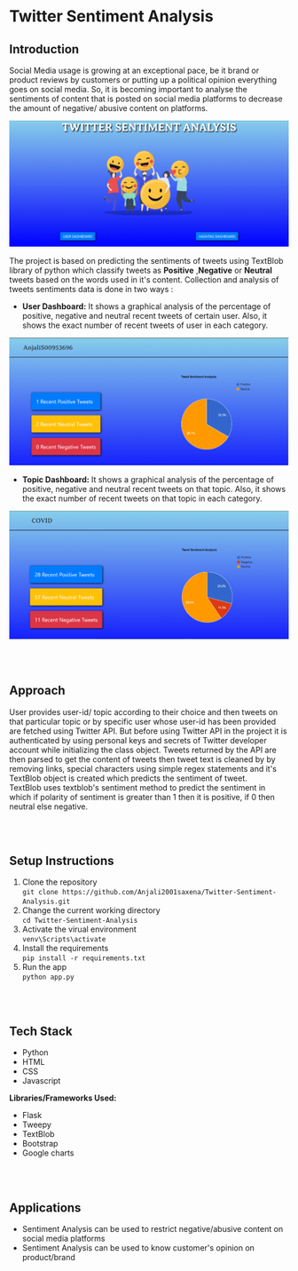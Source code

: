 # Twitter Sentiment Analysis

## Introduction
Social Media usage is growing at an exceptional pace, be it brand or product reviews by customers or putting up a political opinion everything goes on social media. So, it is becoming important to analyse the sentiments of content that is posted on social media platforms to decrease the amount of negative/ abusive content on platforms.
<br>

<img src="Screenshots/Home.PNG">

The project is based on predicting the sentiments of tweets using TextBlob library of python which classify tweets as **Positive** ,**Negative** or **Neutral** tweets based on the words used in it's content.
Collection and analysis of tweets sentiments data is done in two ways :
- **User Dashboard:** It shows a graphical analysis of the percentage of positive, negative and neutral recent tweets of certain user. Also, it shows the exact number of recent tweets of user in each category.
<img src="Screenshots/UserAnalysis.PNG">

- **Topic Dashboard:** It shows a graphical analysis of the percentage of positive, negative and neutral recent tweets on that topic. Also, it shows the exact number of recent tweets on that topic in each category.
<img src="Screenshots/TopicAnalysis.PNG">


<br><br>
## Approach
User provides user-id/ topic according to their choice and then tweets on that particular topic or by specific user whose user-id has been provided are fetched using Twitter API. 
But before using Twitter API in the project it is authenticated by using personal keys and secrets of Twitter developer account while initializing the class object.
Tweets returned by the API are then parsed to get the content of tweets then tweet text is cleaned by by removing links, special characters using simple regex statements and it's TextBlob object is created which predicts the sentiment of tweet.
<br>
TextBlob uses textblob's sentiment method to predict the sentiment in which if polarity of sentiment is greater than 1 then it is positive, if 0 then neutral else negative.

<br><br>
## Setup Instructions
1. Clone the repository <br>
`git clone https://github.com/Anjali2001saxena/Twitter-Sentiment-Analysis.git`
2. Change the current working directory <br>
`cd Twitter-Sentiment-Analysis`
3. Activate the virual environment <br>
`venv\Scripts\activate`
4. Install the requirements <br>
`pip install -r requirements.txt`
5. Run the app <br>
`python app.py`

<br><br>
## Tech Stack
- Python
- HTML
- CSS
- Javascript


**Libraries/Frameworks Used:**
- Flask
- Tweepy
- TextBlob
- Bootstrap
- Google charts

<br><br>
## Applications
- Sentiment Analysis can be used to restrict negative/abusive content on social media platforms
- Sentiment Analysis can be used to know customer's opinion on product/brand
